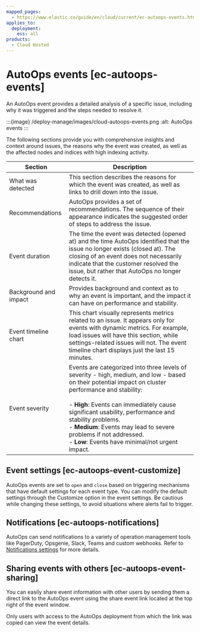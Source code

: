 ```yaml
---
mapped_pages:
  - https://www.elastic.co/guide/en/cloud/current/ec-autoops-events.html
applies_to:
  deployment:
    ess: all
products:
  - Cloud Hosted
---
```


# AutoOps events [ec-autoops-events]

An AutoOps event provides a detailed analysis of a specific issue, including why it was triggered and the steps needed to resolve it. 

:::{image} /deploy-manage/images/cloud-autoops-events.png
:alt: AutoOps events
:::

The following sections provide you with comprehensive insights and context around issues, the reasons why the event was created, as well as the affected nodes and indices with high indexing activity.

| Section | Description |
| --- | --- |
| What was detected | This section describes the reasons for which the event was created, as well as links to drill down into the issue. |
| Recommendations | AutoOps provides a set of recommendations. The sequence of their appearance indicates the suggested order of steps to address the issue. |
| Event duration | The time the event was detected (opened at) and the time AutoOps identified that the issue no longer exists (closed at). The closing of an event does not necessarily indicate that the customer resolved the issue, but rather that AutoOps no longer detects it. |
| Background and impact | Provides background and context as to why an event is important, and the impact it can have on performance and stability. |
| Event timeline chart | This chart visually represents metrics related to an issue. It appears only for events with dynamic metrics. For example, load issues will have this section, while settings-related issues will not. The event timeline chart displays just the last 15 minutes. |
| Event severity | Events are categorized into three levels of severity - high, medium, and low - based on their potential impact on cluster performance and stability: <br><br>- **High**: Events can immediately cause significant usability, performance and stability problems.<br>- **Medium**: Events may lead to severe problems if not addressed.<br>- **Low**: Events have minimal/not urgent impact. |


## Event settings [ec-autoops-event-customize]

AutoOps events are set to `open` and `close` based on triggering mechanisms that have default settings for each event type. You can modify the default settings through the Customize option in the event settings. Be cautious while changing these settings, to avoid situations where alerts fail to trigger.


## Notifications [ec-autoops-notifications]

AutoOps can send notifications to a variety of operation management tools like PagerDuty, Opsgenie, Slack, Teams and custom webhooks. Refer to [Notifications settings](ec-autoops-notifications-settings.md) for more details.


## Sharing events with others [ec-autoops-event-sharing]

You can easily share event information with other users by sending them a direct link to the AutoOps event using the share event link located at the top right of the event window.

Only users with access to the AutoOps deployment from which the link was copied can view the event details.


